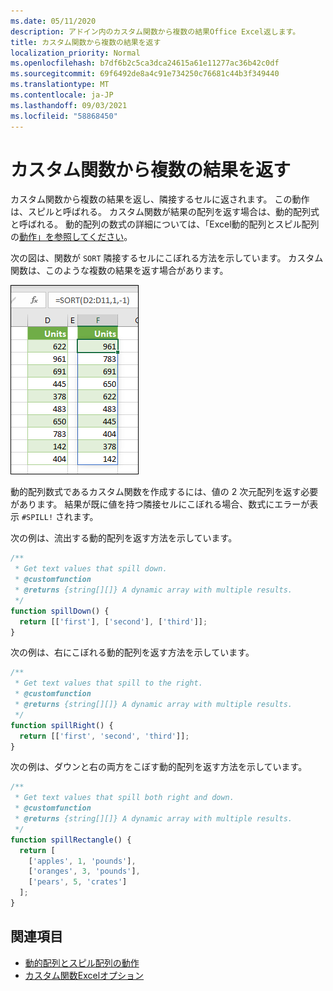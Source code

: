 ```yaml
---
ms.date: 05/11/2020
description: アドイン内のカスタム関数から複数の結果Office Excel返します。
title: カスタム関数から複数の結果を返す
localization_priority: Normal
ms.openlocfilehash: b7df6b2c5ca3dca24615a61e11277ac36b42c0df
ms.sourcegitcommit: 69f6492de8a4c91e734250c76681c44b3f349440
ms.translationtype: MT
ms.contentlocale: ja-JP
ms.lasthandoff: 09/03/2021
ms.locfileid: "58868450"
---
```

# <a name="return-multiple-results-from-your-custom-function"></a>カスタム関数から複数の結果を返す

カスタム関数から複数の結果を返し、隣接するセルに返されます。 この動作は、スピルと呼ばれる。 カスタム関数が結果の配列を返す場合は、動的配列式と呼ばれる。 動的配列の数式の詳細については、「Excel動的配列とスピル配列の[動作」を参照してください](https://support.microsoft.com/office/205c6b06-03ba-4151-89a1-87a7eb36e531)。

次の図は、関数が `SORT` 隣接するセルにこぼれる方法を示しています。 カスタム関数は、このような複数の結果を返す場合があります。

![複数の結果を複数のセルに表示する 'SORT' 関数のスクリーン ショット。](../images/dynamic-array-spill.png)

動的配列数式であるカスタム関数を作成するには、値の 2 次元配列を返す必要があります。 結果が既に値を持つ隣接セルにこぼれる場合、数式にエラーが表示 `#SPILL!` されます。

次の例は、流出する動的配列を返す方法を示しています。

```javascript
/**
 * Get text values that spill down.
 * @customfunction
 * @returns {string[][]} A dynamic array with multiple results.
 */
function spillDown() {
  return [['first'], ['second'], ['third']];
}
```

次の例は、右にこぼれる動的配列を返す方法を示しています。 

```javascript
/**
 * Get text values that spill to the right.
 * @customfunction
 * @returns {string[][]} A dynamic array with multiple results.
 */
function spillRight() {
  return [['first', 'second', 'third']];
}
```

次の例は、ダウンと右の両方をこぼす動的配列を返す方法を示しています。

```javascript
/**
 * Get text values that spill both right and down.
 * @customfunction
 * @returns {string[][]} A dynamic array with multiple results.
 */
function spillRectangle() {
  return [
    ['apples', 1, 'pounds'],
    ['oranges', 3, 'pounds'],
    ['pears', 5, 'crates']
  ];
}
```

## <a name="see-also"></a>関連項目

- [動的配列とスピル配列の動作](https://support.microsoft.com/office/205c6b06-03ba-4151-89a1-87a7eb36e531)
- [カスタム関数Excelオプション](custom-functions-parameter-options.md)